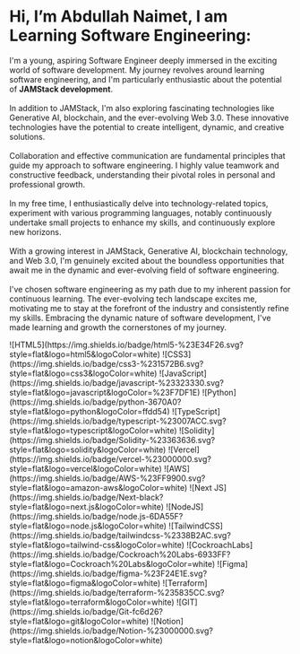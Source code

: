 # Hi, I’m Abdullah Naimet, I am Learning Software Engineering:
<p>I'm a young, aspiring Software Engineer deeply immersed in the exciting world of software development. My journey revolves around learning software engineering, and I'm particularly enthusiastic about the potential of <b>JAMStack development</b>.<br><br>In addition to JAMStack, I'm also exploring fascinating technologies like Generative AI, blockchain, and the ever-evolving Web 3.0. These innovative technologies have the potential to create intelligent, dynamic, and creative solutions.<br><br>Collaboration and effective communication are fundamental principles that guide my approach to software engineering. I highly value teamwork and constructive feedback, understanding their pivotal roles in personal and professional growth.<br><br>In my free time, I enthusiastically delve into technology-related topics, experiment with various programming languages, notably continuously undertake small projects to enhance my skills, and continuously explore new horizons.<br><br>With a growing interest in JAMStack, Generative AI, blockchain technology, and Web 3.0, I'm genuinely excited about the boundless opportunities that await me in the dynamic and ever-evolving field of software engineering.<br><br>I've chosen software engineering as my path due to my inherent passion for continuous learning. The ever-evolving tech landscape excites me, motivating me to stay at the forefront of the industry and consistently refine my skills. Embracing the dynamic nature of software development, I've made learning and growth the cornerstones of my journey.<br></p>
![HTML5](https://img.shields.io/badge/html5-%23E34F26.svg?style=flat&logo=html5&logoColor=white) ![CSS3](https://img.shields.io/badge/css3-%231572B6.svg?style=flat&logo=css3&logoColor=white) ![JavaScript](https://img.shields.io/badge/javascript-%23323330.svg?style=flat&logo=javascript&logoColor=%23F7DF1E) ![Python](https://img.shields.io/badge/python-3670A0?style=flat&logo=python&logoColor=ffdd54) ![TypeScript](https://img.shields.io/badge/typescript-%23007ACC.svg?style=flat&logo=typescript&logoColor=white) ![Solidity](https://img.shields.io/badge/Solidity-%23363636.svg?style=flat&logo=solidity&logoColor=white) ![Vercel](https://img.shields.io/badge/vercel-%23000000.svg?style=flat&logo=vercel&logoColor=white) ![AWS](https://img.shields.io/badge/AWS-%23FF9900.svg?style=flat&logo=amazon-aws&logoColor=white) ![Next JS](https://img.shields.io/badge/Next-black?style=flat&logo=next.js&logoColor=white) ![NodeJS](https://img.shields.io/badge/node.js-6DA55F?style=flat&logo=node.js&logoColor=white) ![TailwindCSS](https://img.shields.io/badge/tailwindcss-%2338B2AC.svg?style=flat&logo=tailwind-css&logoColor=white) ![CockroachLabs](https://img.shields.io/badge/Cockroach%20Labs-6933FF?style=flat&logo=Cockroach%20Labs&logoColor=white) ![Figma](https://img.shields.io/badge/figma-%23F24E1E.svg?style=flat&logo=figma&logoColor=white) ![Terraform](https://img.shields.io/badge/terraform-%235835CC.svg?style=flat&logo=terraform&logoColor=white) ![GIT](https://img.shields.io/badge/Git-fc6d26?style=flat&logo=git&logoColor=white) ![Notion](https://img.shields.io/badge/Notion-%23000000.svg?style=flat&logo=notion&logoColor=white)
